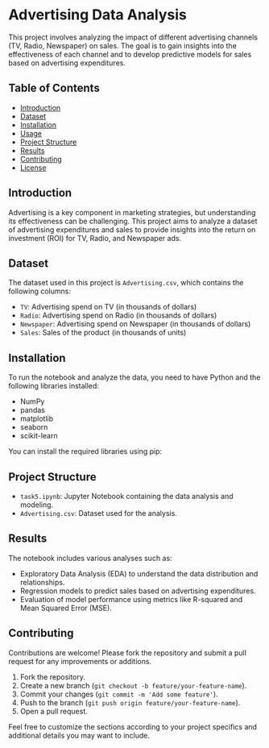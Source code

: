 # Advertising Data Analysis

This project involves analyzing the impact of different advertising channels (TV, Radio, Newspaper) on sales. The goal is to gain insights into the effectiveness of each channel and to develop predictive models for sales based on advertising expenditures.

## Table of Contents

- [Introduction](#introduction)
- [Dataset](#dataset)
- [Installation](#installation)
- [Usage](#usage)
- [Project Structure](#project-structure)
- [Results](#results)
- [Contributing](#contributing)
- [License](#license)

## Introduction

Advertising is a key component in marketing strategies, but understanding its effectiveness can be challenging. This project aims to analyze a dataset of advertising expenditures and sales to provide insights into the return on investment (ROI) for TV, Radio, and Newspaper ads.

## Dataset

The dataset used in this project is `Advertising.csv`, which contains the following columns:

- `TV`: Advertising spend on TV (in thousands of dollars)
- `Radio`: Advertising spend on Radio (in thousands of dollars)
- `Newspaper`: Advertising spend on Newspaper (in thousands of dollars)
- `Sales`: Sales of the product (in thousands of units)

## Installation

To run the notebook and analyze the data, you need to have Python and the following libraries installed:

- NumPy
- pandas
- matplotlib
- seaborn
- scikit-learn

You can install the required libraries using pip:

## Project Structure

- `task5.ipynb`: Jupyter Notebook containing the data analysis and modeling.
- `Advertising.csv`: Dataset used for the analysis.

## Results

The notebook includes various analyses such as:

- Exploratory Data Analysis (EDA) to understand the data distribution and relationships.
- Regression models to predict sales based on advertising expenditures.
- Evaluation of model performance using metrics like R-squared and Mean Squared Error (MSE).

## Contributing

Contributions are welcome! Please fork the repository and submit a pull request for any improvements or additions.

1. Fork the repository.
2. Create a new branch (`git checkout -b feature/your-feature-name`).
3. Commit your changes (`git commit -m 'Add some feature'`).
4. Push to the branch (`git push origin feature/your-feature-name`).
5. Open a pull request.



Feel free to customize the sections according to your project specifics and additional details you may want to include.
